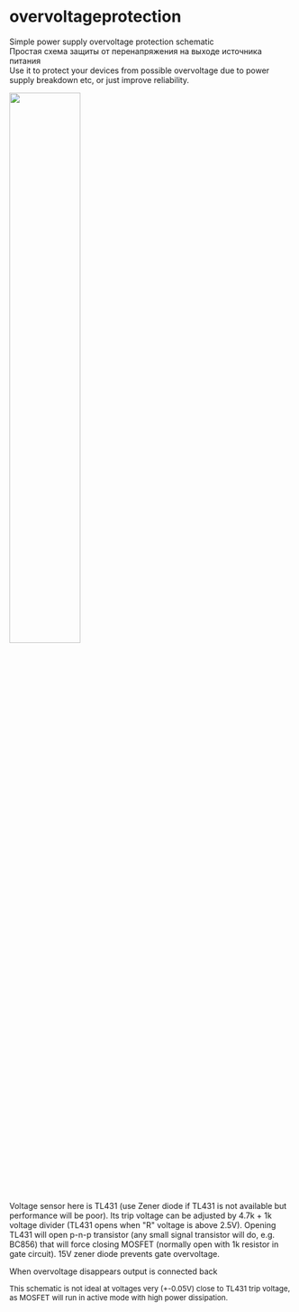 # overvoltageprotection
Simple power supply overvoltage protection schematic<br>
Простая схема защиты от перенапряжения на выходе источника питания<br>
Use it to protect your devices from possible overvoltage due to power supply breakdown etc, or just improve reliability.<br>

<image src="https://github.com/dkorobkov/overvoltageprotection/blob/master/vold_prot.png" width="50%"><br>
 
Voltage sensor here is TL431 (use Zener diode if TL431 is not available but performance will be poor). Its trip voltage can be adjusted by 4.7k + 1k voltage divider (TL431 opens when "R" voltage is above 2.5V). Opening TL431 will open p-n-p transistor (any small signal transistor will do, e.g. BC856)  that will force closing MOSFET (normally open with 1k resistor in gate circuit). 15V zener diode prevents gate overvoltage.

When overvoltage disappears output is connected back

<font size="-1">This schematic is not ideal at voltages very (+-0.05V) close to TL431 trip voltage, as MOSFET will run in active mode with high power dissipation.</font>

